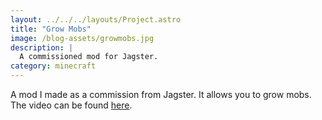 ```yaml
---
layout: ../../../layouts/Project.astro
title: "Grow Mobs"
image: /blog-assets/growmobs.jpg
description: |
  A commissioned mod for Jagster.
category: minecraft
---
```


A mod I made as a commission from Jagster. It allows you to grow mobs. The video can be found [here](https://www.youtube.com/watch?v=ZIt_7kOxYe0).
